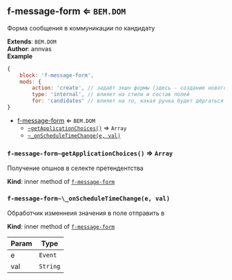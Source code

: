 <a name="module_f-message-form"></a>

## f-message-form ⇐ <code>BEM.DOM</code>
Форма сообщения в коммуникации по кандидату

**Extends**: <code>BEM.DOM</code>  
**Author**: annvas  
**Example**  
```js
{
    block: 'f-message-form',
    mods: {
        action: 'create', // задаёт экшн формы (здесь - создание нового сообщения)
        type: 'internal', // влияет на стили и состав полей
        for: 'candidates' // влияет на то, какая ручка будет дёргаться для загрузки и сабмита
}
```

* [f-message-form](#module_f-message-form) ⇐ <code>BEM.DOM</code>
    * [`~getApplicationChoices()`](#module_f-message-form..getApplicationChoices) ⇒ <code>Array</code>
    * [`~_onScheduleTimeChange(e, val)`](#module_f-message-form.._onScheduleTimeChange)

<a name="module_f-message-form..getApplicationChoices"></a>

### `f-message-form~getApplicationChoices()` ⇒ <code>Array</code>
Получение опшнов в селекте претендентства

**Kind**: inner method of [<code>f-message-form</code>](#module_f-message-form)  
<a name="module_f-message-form.._onScheduleTimeChange"></a>

### `f-message-form~\_onScheduleTimeChange(e, val)`
Обработчик изменнеия значения в поле отправить в

**Kind**: inner method of [<code>f-message-form</code>](#module_f-message-form)  

| Param | Type |
| --- | --- |
| e | <code>Event</code> | 
| val | <code>String</code> | 

